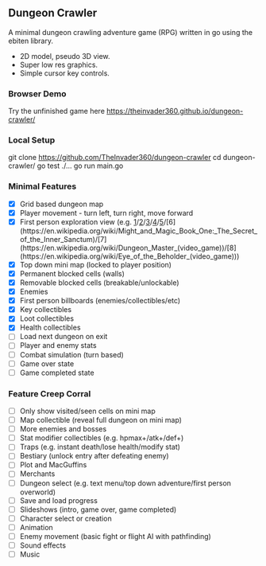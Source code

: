## Dungeon Crawler

A minimal dungeon crawling adventure game (RPG) written in go using the ebiten library.

* 2D model, pseudo 3D view.
* Super low res graphics.
* Simple cursor key controls.

### Browser Demo

<!--<img src="https://raw.githubusercontent.com/TheInvader360/dungeon-crawler/master/misc/demo.gif" width="180" height="180">-->
Try the unfinished game here https://theinvader360.github.io/dungeon-crawler/

### Local Setup

git clone https://github.com/TheInvader360/dungeon-crawler
cd dungeon-crawler/
go test ./...
go run main.go

### Minimal Features

- [x] Grid based dungeon map
- [x] Player movement - turn left, turn right, move forward
- [x] First person exploration view (e.g. [1](https://en.wikipedia.org/wiki/Maze_War)/[2](https://en.wikipedia.org/wiki/Wizardry:_Proving_Grounds_of_the_Mad_Overlord)/[3](https://en.wikipedia.org/wiki/3D_Monster_Maze)/[4](https://en.wikipedia.org/wiki/Dungeons_of_Daggorath)/[5](https://en.wikipedia.org/wiki/The_Bard%27s_Tale_(1985_video_game))/[6](https://en.wikipedia.org/wiki/Might_and_Magic_Book_One:_The_Secret_of_the_Inner_Sanctum)/[7](https://en.wikipedia.org/wiki/Dungeon_Master_(video_game))/[8](https://en.wikipedia.org/wiki/Eye_of_the_Beholder_(video_game)))
- [x] Top down mini map (locked to player position)
- [x] Permanent blocked cells (walls)
- [x] Removable blocked cells (breakable/unlockable)
- [x] Enemies
- [x] First person billboards (enemies/collectibles/etc)
- [x] Key collectibles
- [x] Loot collectibles
- [x] Health collectibles
- [ ] Load next dungeon on exit
- [ ] Player and enemy stats
- [ ] Combat simulation (turn based)
- [ ] Game over state
- [ ] Game completed state

### Feature Creep Corral

- [ ] Only show visited/seen cells on mini map
- [ ] Map collectible (reveal full dungeon on mini map)
- [ ] More enemies and bosses
- [ ] Stat modifier collectibles (e.g. hpmax+/atk+/def+)
- [ ] Traps (e.g. instant death/lose health/modify stat)
- [ ] Bestiary (unlock entry after defeating enemy)
- [ ] Plot and MacGuffins
- [ ] Merchants
- [ ] Dungeon select (e.g. text menu/top down adventure/first person overworld)
- [ ] Save and load progress
- [ ] Slideshows (intro, game over, game completed)
- [ ] Character select or creation
- [ ] Animation
- [ ] Enemy movement (basic fight or flight AI with pathfinding)
- [ ] Sound effects
- [ ] Music
